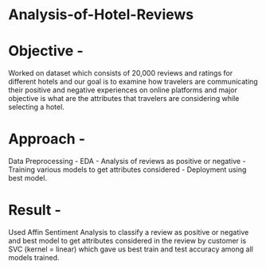 # Analysis-of-Hotel-Reviews

# Objective -
Worked on dataset which consists of 20,000 reviews and ratings for different hotels and our goal is to examine how travelers are communicating their positive and negative experiences on online platforms and major objective is what are the attributes that travelers are considering while selecting a hotel.

# Approach - 
Data Preprocessing - EDA - Analysis of reviews as positive or negative - Training various models to get attributes considered - Deployment using best model.

# Result - 
Used Affin Sentiment Analysis to classify a review as positive or negative and best model to get attributes considered in the review by customer is SVC (kernel = linear) which gave us best train and test accuracy among all models trained.
